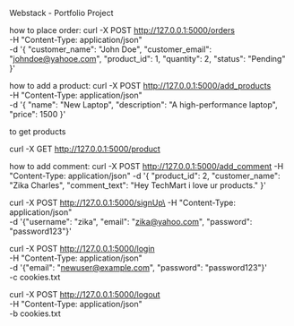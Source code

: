 Webstack - Portfolio Project


how to place order:
curl -X POST http://127.0.0.1:5000/orders \
-H "Content-Type: application/json" \
-d '{
    "customer_name": "John Doe",
    "customer_email": "johndoe@yahooe.com",
    "product_id": 1,
    "quantity": 2,
    "status": "Pending"
}'


how to add a product:
curl -X POST http://127.0.0.1:5000/add_products \
-H "Content-Type: application/json" \
-d '{
    "name": "New Laptop",
    "description": "A high-performance laptop",
    "price": 1500
}'


to get products

curl -X GET http://127.0.0.1:5000/product


how to add comment:
curl -X POST http://127.0.0.1:5000/add_comment -H "Content-Type: application/json" -d '{
    "product_id": 2,
    "customer_name": "Zika Charles",
    "comment_text": "Hey TechMart i love ur products."
}'

curl -X POST http://127.0.0.1:5000/signUp\
-H "Content-Type: application/json" \
-d '{"username": "zika", "email": "zika@yahoo.com", "password": "password123"}'

curl -X POST http://127.0.0.1:5000/login \
-H "Content-Type: application/json" \
-d '{"email": "newuser@example.com", "password": "password123"}' \
-c cookies.txt

curl -X POST http://127.0.0.1:5000/logout \
-H "Content-Type: application/json" \
-b cookies.txt
